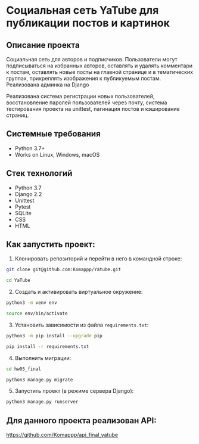 Социальная сеть YaTube для публикации постов и картинок
=====

Описание проекта
----------

Социальная сеть для авторов и подписчиков. Пользователи могут подписываться на избранных авторов, оставлять и удалять комментари к постам, оставлять новые посты на главной странице и в тематических группах, прикреплять изображения к публикуемым постам. Реализована админка на Django

Реализована система регистрации новых пользователей, восстановление паролей пользователей через почту, система тестирования проекта на unittest, пагинация постов и кэширование страниц.

Системные требования
----------
* Python 3.7+
* Works on Linux, Windows, macOS

Стек технологий
----------
* Python 3.7
* Django 2.2 
* Unittest
* Pytest
* SQLite
* CSS
* HTML

Как запустить проект:
----------

1. Клонировать репозиторий и перейти в него в командной строке:
```bash
git clone git@github.com:Komappp/Yatube.git

cd YaTube
```
2. Cоздать и активировать виртуальное окружение:
```bash
python3 -m venv env

source env/bin/activate
```
3. Установить зависимости из файла ```requirements.txt```:
```bash
python3 -m pip install --upgrade pip

pip install -r requirements.txt
```
4. Выполнить миграции:
```bash
cd hw05_final

python3 manage.py migrate
```
5. Запустить проект (в режиме сервера Django):
```bash
python3 manage.py runserver
```
## Для данного проекта реализован API:
https://github.com/Komappp/api_final_yatube
